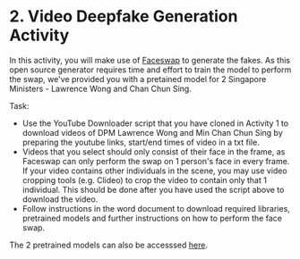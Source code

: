 # 2. Video Deepfake Generation Activity

In this activity, you will make use of [Faceswap](https://github.com/deepfakes/faceswap) to generate the fakes. As this open source generator requires time and effort to train the model to perform the swap, we've provided you with a pretained model for 2 Singapore Ministers - Lawrence Wong and Chan Chun Sing. 

Task:
- Use the YouTube Downloader script that you have cloned in Activity 1 to download videos of DPM Lawrence Wong and Min Chan Chun Sing by preparing the youtube links, start/end times of video in a txt file.
- Videos that you select should only consist of their face in the frame, as Faceswap can only perform the swap on 1 person's face in every frame. If your video contains other individuals in the scene, you may use video cropping tools (e.g. Clideo) to crop the video to contain only that 1 individual. This should be done after you have used the script above to download the video.
- Follow instructions in the word document to download required libraries, pretrained models and further instructions on how to perform the face swap. 

The 2 pretrained models can also be accesssed [here](https://hometeamsnt-my.sharepoint.com/:f:/g/personal/ong_si_ci_hometeamsnt_onmicrosoft_com/EsvdDbQwdCREoL-Bx2YCFSEBrDZ5b_FK4-ayU6wwE9tNbw?e=hT18dO).
